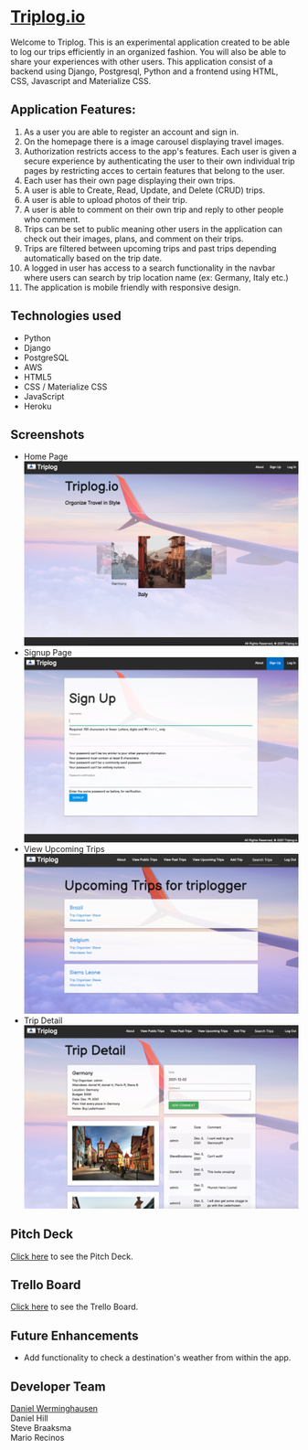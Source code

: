 # [Triplog.io](https://triplogapp.herokuapp.com/)
Welcome to Triplog. This is an experimental application created to be able to log our trips efficiently in an organized fashion. You will also be able to share your experiences with other users. This application consist of a backend using Django, Postgresql, Python and a frontend using HTML, CSS, Javascript and Materialize CSS.

## Application Features:
1. As a user you are able to register an account and sign in.
2. On the homepage there is a image carousel displaying travel images.
3. Authorization restricts access to the app's features. Each user is given a secure experience by authenticating the user to their own individual trip pages by restricting acces to certain features that belong to the user.
4. Each user has their own page displaying their own trips.
5. A user is able to Create, Read, Update, and Delete (CRUD) trips.
6. A user is able to upload photos of their trip.
7. A user is able to comment on their own trip and reply to other people who comment.
8. Trips can be set to public meaning other users in the application can check out their images, plans, and comment on their trips.
9. Trips are filtered between upcoming trips and past trips depending automatically based on the trip date.
10. A logged in user has access to a search functionality in the navbar where users can search by trip location name (ex: Germany, Italy etc.)
11. The application is mobile friendly with responsive design.


## Technologies used
- Python
- Django
- PostgreSQL
- AWS
- HTML5
- CSS / Materialize CSS
- JavaScript
- Heroku



## Screenshots

- Home Page<br>
  <img src="./main_app/static/css/images/home.png" width="500">
- Signup Page<br>
  <img src="./main_app/static/css/images/signup.png" width="500">
- View Upcoming Trips<br>
  <img src="./main_app/static/css/images/trips.png" width="500">
- Trip Detail<br>
  <img src="./main_app/static/css/images/detail.png" width="500">

## Pitch Deck

[Click here](https://docs.google.com/presentation/d/1bWYWVYajNoHXlFWXz6AX0giLQI4TCZtlB8GrG6gjIDA/edit#slide=id.p/) to see the Pitch Deck.

## Trello Board

[Click here](https://trello.com/b/5F9zikrK/traveler-app/) to see the Trello Board.



## Future Enhancements

- Add functionality to check a destination's weather from within the app.

## Developer Team

[Daniel Werminghausen](https://danielwerminghausenporfolio.netlify.app/)<br>
Daniel Hill<br>
Steve Braaksma<br>
Mario Recinos<br>
